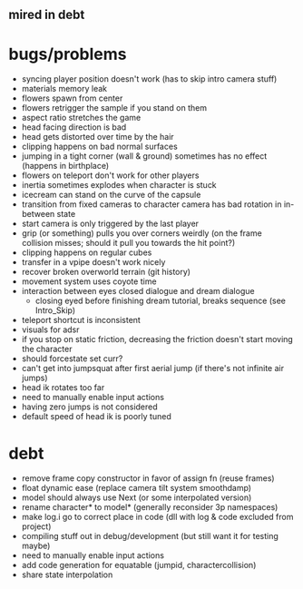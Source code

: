 mired in debt
---

# bugs/problems
- syncing player position doesn't work (has to skip intro camera stuff)
- materials memory leak
- flowers spawn from center
- flowers retrigger the sample if you stand on them
- aspect ratio stretches the game
- head facing direction is bad
- head gets distorted over time by the hair
- clipping happens on bad normal surfaces
- jumping in a tight corner (wall & ground) sometimes has no effect (happens in birthplace)
- flowers on teleport don't work for other players
- inertia sometimes explodes when character is stuck
- icecream can stand on the curve of the capsule
- transition from fixed cameras to character camera has bad rotation in in-between state
- start camera is only triggered by the last player
- grip (or something) pulls you over corners weirdly (on the frame collision misses; should it pull you towards the hit point?)
- clipping happens on regular cubes
- transfer in a vpipe doesn't work nicely
- recover broken overworld terrain (git history)
- movement system uses coyote time
- interaction between eyes closed dialogue and dream dialogue
    - closing eyed before finishing dream tutorial, breaks sequence (see Intro_Skip)
- teleport shortcut is inconsistent
- visuals for adsr
- if you stop on static friction, decreasing the friction doesn't start moving the character
- should forcestate set curr?
- can't get into jumpsquat after first aerial jump (if there's not infinite air jumps)
- head ik rotates too far
- need to manually enable input actions
- having zero jumps is not considered
- default speed of head ik is poorly tuned

# debt
- remove frame copy constructor in favor of assign fn (reuse frames)
- float dynamic ease (replace camera tilt system smoothdamp)
- model should always use Next (or some interpolated version)
- rename character* to model* (generally reconsider 3p namespaces)
- make log.i go to correct place in code (dll with log & code excluded from project)
- compiling stuff out in debug/development (but still want it for testing maybe)
- need to manually enable input actions
- add code generation for equatable (jumpid, charactercollision)
- share state interpolation